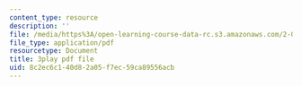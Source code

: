 ```yaml
---
content_type: resource
description: ''
file: /media/https%3A/open-learning-course-data-rc.s3.amazonaws.com/2-003sc-engineering-dynamics-fall-2011/8c2ec6c140d82a05f7ec59ca89556acb_p9DHjoLS3GA.pdf
file_type: application/pdf
resourcetype: Document
title: 3play pdf file
uid: 8c2ec6c1-40d8-2a05-f7ec-59ca89556acb
---
```

